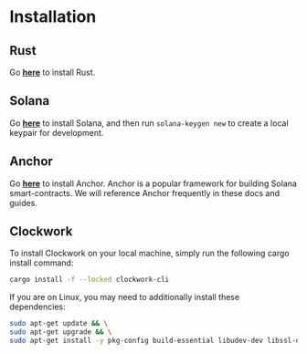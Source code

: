 # Installation

## Rust

Go [**here**](https://www.rust-lang.org/tools/install) to install Rust.

## Solana

Go [**here**](https://docs.solana.com/cli/install-solana-cli-tools) to install Solana, and then run `solana-keygen new` to create a local keypair for development.&#x20;

## Anchor

Go [**here**](https://www.anchor-lang.com/docs/installation) to install Anchor. Anchor is a popular framework for building Solana smart-contracts. We will reference Anchor frequently in these docs and guides.

## Clockwork

To install Clockwork on your local machine, simply run the following cargo install command:

```sh
cargo install -f --locked clockwork-cli
```

If you are on Linux, you may need to additionally install these dependencies:

```sh
sudo apt-get update && \
sudo apt-get upgrade && \
sudo apt-get install -y pkg-config build-essential libudev-dev libssl-dev
```
